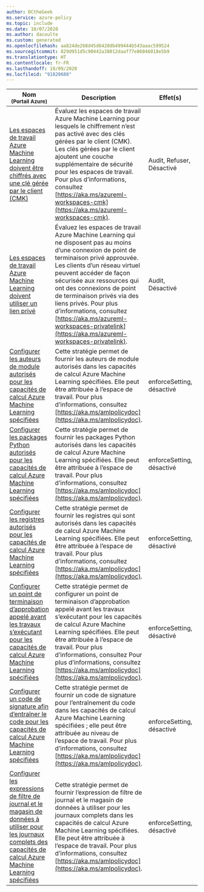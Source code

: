 ```yaml
---
author: DCtheGeek
ms.service: azure-policy
ms.topic: include
ms.date: 10/07/2020
ms.author: dacoulte
ms.custom: generated
ms.openlocfilehash: aa824de268d45d6420db499444b543aaac599524
ms.sourcegitcommit: 829d951d5c90442a38012daaf77e86046018e5b9
ms.translationtype: HT
ms.contentlocale: fr-FR
ms.lasthandoff: 10/09/2020
ms.locfileid: "91820688"
---
```

|Nom<br /><sub>(Portail Azure)</sub> |Description |Effet(s) |Version<br /><sub>(GitHub)</sub> |
|---|---|---|---|
|[Les espaces de travail Azure Machine Learning doivent être chiffrés avec une clé gérée par le client (CMK)](https://portal.azure.com/#blade/Microsoft_Azure_Policy/PolicyDetailBlade/definitionId/%2Fproviders%2FMicrosoft.Authorization%2FpolicyDefinitions%2Fba769a63-b8cc-4b2d-abf6-ac33c7204be8) |Évaluez les espaces de travail Azure Machine Learning pour lesquels le chiffrement n’est pas activé avec des clés gérées par le client (CMK). Les clés gérées par le client ajoutent une couche supplémentaire de sécurité pour les espaces de travail. Pour plus d’informations, consultez [https://aka.ms/azureml-workspaces-cmk](https://aka.ms/azureml-workspaces-cmk). |Audit, Refuser, Désactivé |[1.0.0](https://github.com/Azure/azure-policy/blob/master/built-in-policies/policyDefinitions/Machine%20Learning/Workspace_CMKEnabled_Audit.json) |
|[Les espaces de travail Azure Machine Learning doivent utiliser un lien privé](https://portal.azure.com/#blade/Microsoft_Azure_Policy/PolicyDetailBlade/definitionId/%2Fproviders%2FMicrosoft.Authorization%2FpolicyDefinitions%2F40cec1dd-a100-4920-b15b-3024fe8901ab) |Évaluez les espaces de travail Azure Machine Learning qui ne disposent pas au moins d’une connexion de point de terminaison privé approuvée. Les clients d’un réseau virtuel peuvent accéder de façon sécurisée aux ressources qui ont des connexions de point de terminaison privés via des liens privés. Pour plus d’informations, consultez [https://aka.ms/azureml-workspaces-privatelink](https://aka.ms/azureml-workspaces-privatelink). |Audit, Désactivé |[1.0.0](https://github.com/Azure/azure-policy/blob/master/built-in-policies/policyDefinitions/Machine%20Learning/Workspace_PrivateLinkEnabled_Audit.json) |
|[Configurer les auteurs de module autorisés pour les capacités de calcul Azure Machine Learning spécifiées](https://portal.azure.com/#blade/Microsoft_Azure_Policy/PolicyDetailBlade/definitionId/%2Fproviders%2FMicrosoft.Authorization%2FpolicyDefinitions%2F53c70b02-63dd-11ea-bc55-0242ac130003) |Cette stratégie permet de fournir les auteurs de module autorisés dans les capacités de calcul Azure Machine Learning spécifiées. Elle peut être attribuée à l’espace de travail. Pour plus d’informations, consultez [https://aka.ms/amlpolicydoc](https://aka.ms/amlpolicydoc). |enforceSetting, désactivé |[1.0.1-preview](https://github.com/Azure/azure-policy/blob/master/built-in-policies/policyDefinitions/Machine%20Learning/AllowedModuleAuthors_EnforceSetting.json) |
|[Configurer les packages Python autorisés pour les capacités de calcul Azure Machine Learning spécifiées](https://portal.azure.com/#blade/Microsoft_Azure_Policy/PolicyDetailBlade/definitionId/%2Fproviders%2FMicrosoft.Authorization%2FpolicyDefinitions%2F77eeea86-7e81-4a7d-9067-de844d096752) | Cette stratégie permet de fournir les packages Python autorisés dans les capacités de calcul Azure Machine Learning spécifiées. Elle peut être attribuée à l’espace de travail. Pour plus d’informations, consultez [https://aka.ms/amlpolicydoc](https://aka.ms/amlpolicydoc). |enforceSetting, désactivé |[1.0.0-preview](https://github.com/Azure/azure-policy/blob/master/built-in-policies/policyDefinitions/Machine%20Learning/AllowedPythonPackageChannels_EnforceSetting.json) |
|[Configurer les registres autorisés pour les capacités de calcul Azure Machine Learning spécifiées](https://portal.azure.com/#blade/Microsoft_Azure_Policy/PolicyDetailBlade/definitionId/%2Fproviders%2FMicrosoft.Authorization%2FpolicyDefinitions%2F5853517a-63de-11ea-bc55-0242ac130003) |Cette stratégie permet de fournir les registres qui sont autorisés dans les capacités de calcul Azure Machine Learning spécifiées. Elle peut être attribuée à l’espace de travail. Pour plus d’informations, consultez [https://aka.ms/amlpolicydoc](https://aka.ms/amlpolicydoc). |enforceSetting, désactivé |[1.0.0-preview](https://github.com/Azure/azure-policy/blob/master/built-in-policies/policyDefinitions/Machine%20Learning/AllowedACRs_EnforceSetting.json) |
|[Configurer un point de terminaison d’approbation appelé avant les travaux s’exécutant pour les capacités de calcul Azure Machine Learning spécifiées](https://portal.azure.com/#blade/Microsoft_Azure_Policy/PolicyDetailBlade/definitionId/%2Fproviders%2FMicrosoft.Authorization%2FpolicyDefinitions%2F3948394e-63de-11ea-bc55-0242ac130003) |Cette stratégie permet de configurer un point de terminaison d’approbation appelé avant les travaux s’exécutant pour les capacités de calcul Azure Machine Learning spécifiées. Elle peut être attribuée à l’espace de travail. Pour plus d’informations, consultez Pour plus d’informations, consultez [https://aka.ms/amlpolicydoc](https://aka.ms/amlpolicydoc). |enforceSetting, désactivé |[1.0.0-preview](https://github.com/Azure/azure-policy/blob/master/built-in-policies/policyDefinitions/Machine%20Learning/ApprovalEndpoint_EnforceSetting.json) |
|[Configurer un code de signature afin d’entraîner le code pour les capacités de calcul Azure Machine Learning spécifiées](https://portal.azure.com/#blade/Microsoft_Azure_Policy/PolicyDetailBlade/definitionId/%2Fproviders%2FMicrosoft.Authorization%2FpolicyDefinitions%2F6a6f7384-63de-11ea-bc55-0242ac130003) |Cette stratégie permet de fournir un code de signature pour l’entraînement du code dans les capacités de calcul Azure Machine Learning spécifiées ; elle peut être attribuée au niveau de l’espace de travail. Pour plus d’informations, consultez [https://aka.ms/amlpolicydoc](https://aka.ms/amlpolicydoc). |enforceSetting, désactivé |[1.0.0-preview](https://github.com/Azure/azure-policy/blob/master/built-in-policies/policyDefinitions/Machine%20Learning/AllowedSigningKey_EnforceSetting.json) |
|[Configurer les expressions de filtre de journal et le magasin de données à utiliser pour les journaux complets des capacités de calcul Azure Machine Learning spécifiées](https://portal.azure.com/#blade/Microsoft_Azure_Policy/PolicyDetailBlade/definitionId/%2Fproviders%2FMicrosoft.Authorization%2FpolicyDefinitions%2F1d413020-63de-11ea-bc55-0242ac130003) |Cette stratégie permet de fournir l’expression de filtre de journal et le magasin de données à utiliser pour les journaux complets dans les capacités de calcul Azure Machine Learning spécifiées. Elle peut être attribuée à l’espace de travail. Pour plus d’informations, consultez [https://aka.ms/amlpolicydoc](https://aka.ms/amlpolicydoc). |enforceSetting, désactivé |[1.0.0-preview](https://github.com/Azure/azure-policy/blob/master/built-in-policies/policyDefinitions/Machine%20Learning/AllowedLogFilter_EnforceSetting.json) |
